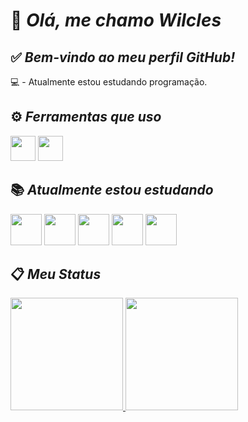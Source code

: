 # 💬 *Olá, me chamo Wilcles* 
## ✅ *Bem-vindo ao meu perfil GitHub!*

💻 - Atualmente estou estudando programação.

## ⚙ *Ferramentas que uso*
<img src="https://cdn.jsdelivr.net/gh/devicons/devicon@latest/icons/vscode/vscode-original.svg" width="40" height="40" /> <img src="https://cdn.jsdelivr.net/gh/devicons/devicon@latest/icons/windows11/windows11-original-wordmark.svg" width="40" height="40" />
          
          

## 📚 *Atualmente estou estudando*

<img src="https://cdn.jsdelivr.net/gh/devicons/devicon@latest/icons/javascript/javascript-original.svg" width="50" height="50" /> <img src="https://cdn.jsdelivr.net/gh/devicons/devicon@latest/icons/html5/html5-plain-wordmark.svg" width="50" height="50" /> <img src="https://cdn.jsdelivr.net/gh/devicons/devicon@latest/icons/css3/css3-plain-wordmark.svg" width="50" height="50"/> <img src="https://cdn.jsdelivr.net/gh/devicons/devicon@latest/icons/cplusplus/cplusplus-plain.svg" width="50" height="50" />
<img src="https://cdn.jsdelivr.net/gh/devicons/devicon@latest/icons/java/java-original-wordmark.svg"  width="50" height="50"/>
          

## 📋 *Meu Status*
<div>
<a href="https://github.com/Matw0001">
<img loading="lazy" height="180em" src="https://github-readme-stats.vercel.app/api/top-langs/?username=Matw0001&layout=compact&langs_count=7&theme=dark"/>
<img loading="lazy" height="180em" src="https://github-readme-stats.vercel.app/api?username=Matw0001&show_icons=true&theme=dark&include_all_commits=true&count_private=true"/>
</div>
